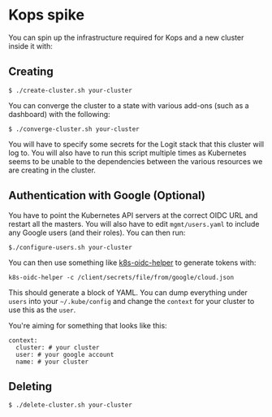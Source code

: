 # Kops spike

You can spin up the infrastructure required for Kops and a new cluster inside it with:

## Creating

```
$ ./create-cluster.sh your-cluster
```

You can converge the cluster to a state with various add-ons (such as a dashboard) with the following:

```
$ ./converge-cluster.sh your-cluster
```

You will have to specify some secrets for the Logit stack that this cluster will log to. You will also have to run this script multiple times as Kubernetes seems to be unable to the dependencies between the various resources we are creating in the cluster.

## Authentication with Google (Optional)

You have to point the Kubernetes API servers at the correct OIDC URL and restart all the masters. You will also have to edit `mgmt/users.yaml` to include any Google users (and their roles). You can then run:

```
$./configure-users.sh your-cluster
```

You can then use something like [k8s-oidc-helper](https://github.com/micahhausler/k8s-oidc-helper) to generate tokens with:

```
k8s-oidc-helper -c /client/secrets/file/from/google/cloud.json
```

This should generate a block of YAML. You can dump everything under `users` into your `~/.kube/config` and change the `context` for your cluster to use this as the `user`.

You're aiming for something that looks like this:

```
context:
  cluster: # your cluster
  user: # your google account
  name: # your cluster
```

## Deleting

```
$ ./delete-cluster.sh your-cluster
```

